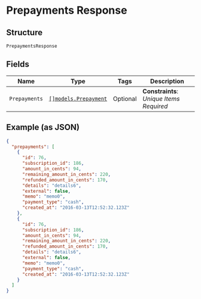 
# Prepayments Response

## Structure

`PrepaymentsResponse`

## Fields

| Name | Type | Tags | Description |
|  --- | --- | --- | --- |
| `Prepayments` | [`[]models.Prepayment`](../../doc/models/prepayment.md) | Optional | **Constraints**: *Unique Items Required* |

## Example (as JSON)

```json
{
  "prepayments": [
    {
      "id": 76,
      "subscription_id": 186,
      "amount_in_cents": 94,
      "remaining_amount_in_cents": 220,
      "refunded_amount_in_cents": 170,
      "details": "details6",
      "external": false,
      "memo": "memo0",
      "payment_type": "cash",
      "created_at": "2016-03-13T12:52:32.123Z"
    },
    {
      "id": 76,
      "subscription_id": 186,
      "amount_in_cents": 94,
      "remaining_amount_in_cents": 220,
      "refunded_amount_in_cents": 170,
      "details": "details6",
      "external": false,
      "memo": "memo0",
      "payment_type": "cash",
      "created_at": "2016-03-13T12:52:32.123Z"
    }
  ]
}
```

